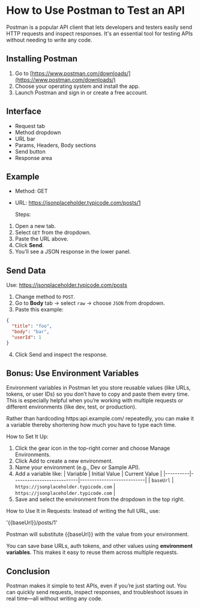# How to Use Postman to Test an API
Postman is a popular API client that lets developers and testers easily send HTTP requests and inspect responses. It's an essential tool for testing APIs without needing to write any code.

## Installing Postman
1. Go to [https://www.postman.com/downloads/](https://www.postman.com/downloads/)  
2. Choose your operating system and install the app.
3. Launch Postman and sign in or create a free account.

## Interface
- Request tab
- Method dropdown
- URL bar
- Params, Headers, Body sections
- Send button
- Response area

## Example
- Method: GET
- URL: https://jsonplaceholder.typicode.com/posts/1

  Steps:
1. Open a new tab.
2. Select `GET` from the dropdown.
3. Paste the URL above.
4. Click **Send**.
5. You’ll see a JSON response in the lower panel.

## Send Data
Use: https://jsonplaceholder.typicode.com/posts

1. Change method to `POST`.
2. Go to **Body** tab → select `raw` → choose `JSON` from dropdown.
3. Paste this example:

```json
{
  "title": "foo",
  "body": "bar",
  "userId": 1
}
```
4. Click Send and inspect the response.

## Bonus: Use Environment Variables
Environment variables in Postman let you store reusable values (like URLs, tokens, or user IDs) so you don’t have to copy and paste them every time. This is especially helpful when you’re working with multiple requests or different environments (like dev, test, or production).

  Rather than hardcoding https:api.example.com/ repeatedly, you can make it a variable thereby shortening how much you have to type each time. 
  
How to Set It Up:
1. Click the gear icon in the top-right corner and choose Manage Environments.
2. Click Add to create a new environment.
3. Name your environment (e.g., Dev or Sample API).
4. Add a variable like:
    | Variable | Initial Value             | Current Value             |
   |----------|---------------------------|---------------------------|
   | `baseUrl` | `https://jsonplaceholder.typicode.com` | `https://jsonplaceholder.typicode.com` |
5. Save and select the environment from the dropdown in the top right.

How to Use It in Requests:
Instead of writing the full URL, use:

  '{{baseUrl}}/posts/1'
  
Postman will substitute {{baseUrl}} with the value from your environment.

You can save base URLs, auth tokens, and other values using **environment variables**. This makes it easy to reuse them across multiple requests.


## Conclusion
Postman makes it simple to test APIs, even if you’re just starting out. You can quickly send requests, inspect responses, and troubleshoot issues in real time—all without writing any code.



